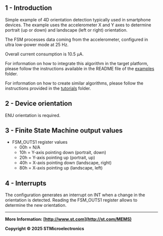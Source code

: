 ## 1 - Introduction

Simple example of 4D orientation detection typically used in smartphone devices. The example uses the accelerometer X and Y axes to determine portrait (up or down) and landscape (left or right) orientation.

The FSM processes data coming from the accelerometer, configured in ultra low-power mode at 25 Hz.

Overall current consumption is 10.5 µA.

For information on how to integrate this algorithm in the target platform, please follow the instructions available in the README file of the [examples](../../../examples) folder.

For information on how to create similar algorithms, please follow the instructions provided in the [tutorials](../../../tutorials) folder.

## 2 - Device orientation

ENU orientation is required.

## 3 - Finite State Machine output values

- FSM_OUTS1 register values
  - 00h = N/A
  - 10h = Y-axis pointing down (portrait, down)
  - 20h = Y-axis pointing up (portrait, up)
  - 40h = X-axis pointing down (landscape, right)
  - 80h = X-axis pointing up (landscape, left)

## 4 - Interrupts

The configuration generates an interrupt on INT when a change in the orientation is detected. Reading the FSM_OUTS1 register allows to determine the new orientation.

------

**More Information: [http://www.st.com](http://st.com/MEMS)**

**Copyright © 2025 STMicroelectronics**